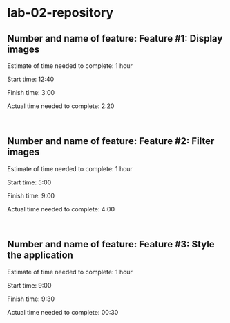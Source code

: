 # lab-02-repository

## Number and name of feature: Feature #1: Display images

Estimate of time needed to complete: 1 hour

Start time: 12:40

Finish time: 3:00

Actual time needed to complete: 2:20

<br>

## Number and name of feature: Feature #2: Filter images

Estimate of time needed to complete: 1 hour

Start time: 5:00

Finish time: 9:00

Actual time needed to complete: 4:00

<br>

## Number and name of feature: Feature #3: Style the application

Estimate of time needed to complete: 1 hour

Start time: 9:00

Finish time: 9:30

Actual time needed to complete: 00:30
